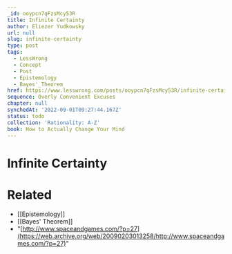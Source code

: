 ```yaml
---
_id: ooypcn7qFzsMcy53R
title: Infinite Certainty
author: Eliezer Yudkowsky
url: null
slug: infinite-certainty
type: post
tags:
  - LessWrong
  - Concept
  - Post
  - Epistemology
  - Bayes'_Theorem
href: https://www.lesswrong.com/posts/ooypcn7qFzsMcy53R/infinite-certainty
sequence: Overly Convenient Excuses
chapter: null
synchedAt: '2022-09-01T09:27:44.167Z'
status: todo
collection: 'Rationality: A-Z'
book: How to Actually Change Your Mind
---
```


# Infinite Certainty


# Related

- [[Epistemology]]
- [[Bayes' Theorem]]
- "[http://www.spaceandgames.com/?p=27](https://web.archive.org/web/20090203013258/http://www.spaceandgames.com/?p=27)"